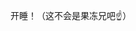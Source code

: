 <p class="MsoNormal">开睡！（这不会是<span class="GramE">果冻兄吧</span><span class="Emoji"><span lang="EN-US">☝️</span></span>）</p>